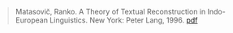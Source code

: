 > Matasovič, Ranko. A Theory of Textual Reconstruction in Indo-European Linguistics. New York: Peter Lang, 1996. [pdf](a/r\-matasovic1996.pdf)